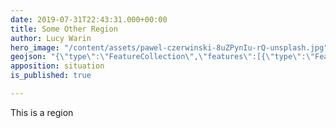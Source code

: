 ```yaml
---
date: 2019-07-31T22:43:31.000+00:00
title: Some Other Region
author: Lucy Warin
hero_image: "/content/assets/pawel-czerwinski-8uZPynIu-rQ-unsplash.jpg"
geojson: "{\"type\":\"FeatureCollection\",\"features\":[{\"type\":\"Feature\",\"properties\":{},\"geometry\":{\"type\":\"Polygon\",\"coordinates\":[[[-1.2786197662353516,51.765449591887545],[-1.2688350677490234,51.765449591887545],[-1.258535385131836,51.77235454448412],[-1.268320083618164,51.783347173662065],[-1.2786197662353516,51.765449591887545]]]}}]}"
apposition: situation
is_published: true

---
```

This is a region
